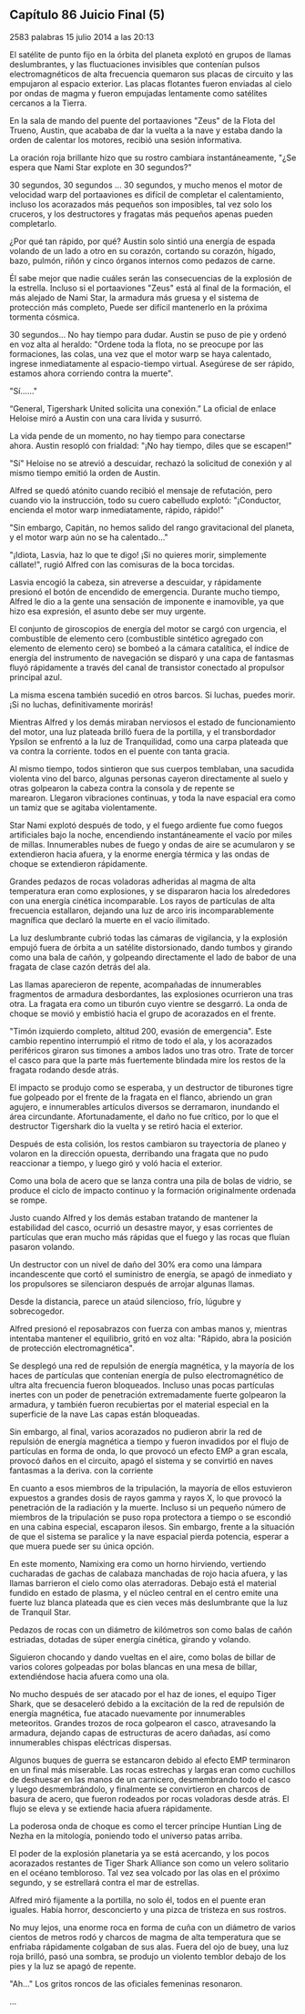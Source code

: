 
## Capítulo 86 Juicio Final (5)


2583 palabras
15 julio 2014 a las 20:13


El satélite de punto fijo en la órbita del planeta explotó en grupos de llamas deslumbrantes, y las fluctuaciones invisibles que contenían pulsos electromagnéticos de alta frecuencia quemaron sus placas de circuito y las empujaron al espacio exterior. Las placas flotantes fueron enviadas al cielo por ondas de magma y fueron empujadas lentamente como satélites cercanos a la Tierra.

En la sala de mando del puente del portaaviones "Zeus" de la Flota del Trueno, Austin, que acababa de dar la vuelta a la nave y estaba dando la orden de calentar los motores, recibió una sesión informativa.

La oración roja brillante hizo que su rostro cambiara instantáneamente, "¿Se espera que Nami Star explote en 30 segundos?"

30 segundos, 30 segundos ... 30 segundos, y mucho menos el motor de velocidad warp del portaaviones es difícil de completar el calentamiento, incluso los acorazados más pequeños son imposibles, tal vez solo los cruceros, y los destructores y fragatas más pequeños apenas pueden completarlo.

¿Por qué tan rápido, por qué? Austin solo sintió una energía de espada volando de un lado a otro en su corazón, cortando su corazón, hígado, bazo, pulmón, riñón y cinco órganos internos como pedazos de carne.

Él sabe mejor que nadie cuáles serán las consecuencias de la explosión de la estrella. Incluso si el portaaviones "Zeus" está al final de la formación, el más alejado de Nami Star, la armadura más gruesa y el sistema de protección más completo, Puede ser difícil mantenerlo en la próxima tormenta cósmica.

30 segundos... No hay tiempo para dudar. Austin se puso de pie y ordenó en voz alta al heraldo: "Ordene toda la flota, no se preocupe por las formaciones, las colas, una vez que el motor warp se haya calentado, ingrese inmediatamente al espacio-tiempo virtual. Asegúrese de ser rápido, estamos ahora corriendo contra la muerte".

"Sí……"

“General, Tigershark United solicita una conexión.” La oficial de enlace Heloise miró a Austin con una cara lívida y susurró.

La vida pende de un momento, no hay tiempo para conectarse ahora. Austin resopló con frialdad: "¡No hay tiempo, diles que se escapen!"

"Sí" Heloise no se atrevió a descuidar, rechazó la solicitud de conexión y al mismo tiempo emitió la orden de Austin.

Alfred se quedó atónito cuando recibió el mensaje de refutación, pero cuando vio la instrucción, todo su cuero cabelludo explotó: "¡Conductor, encienda el motor warp inmediatamente, rápido, rápido!"

"Sin embargo, Capitán, no hemos salido del rango gravitacional del planeta, y el motor warp aún no se ha calentado..."

"¡Idiota, Lasvia, haz lo que te digo! ¡Si no quieres morir, simplemente cállate!", rugió Alfred con las comisuras de la boca torcidas.

Lasvia encogió la cabeza, sin atreverse a descuidar, y rápidamente presionó el botón de encendido de emergencia. Durante mucho tiempo, Alfred le dio a la gente una sensación de imponente e inamovible, ya que hizo esa expresión, el asunto debe ser muy urgente.

El conjunto de giroscopios de energía del motor se cargó con urgencia, el combustible de elemento cero (combustible sintético agregado con elemento de elemento cero) se bombeó a la cámara catalítica, el índice de energía del instrumento de navegación se disparó y una capa de fantasmas fluyó rápidamente a través del canal de transistor conectado al propulsor principal azul.

La misma escena también sucedió en otros barcos. Si luchas, puedes morir. ¡Si no luchas, definitivamente morirás!

Mientras Alfred y los demás miraban nerviosos el estado de funcionamiento del motor, una luz plateada brilló fuera de la portilla, y el transbordador Ypsilon se enfrentó a la luz de Tranquilidad, como una carpa plateada que va contra la corriente. todos en el puente con tanta gracia.

Al mismo tiempo, todos sintieron que sus cuerpos temblaban, una sacudida violenta vino del barco, algunas personas cayeron directamente al suelo y otras golpearon la cabeza contra la consola y de repente se marearon. Llegaron vibraciones continuas, y toda la nave espacial era como un tamiz que se agitaba violentamente.

Star Nami explotó después de todo, y el fuego ardiente fue como fuegos artificiales bajo la noche, encendiendo instantáneamente el vacío por miles de millas. Innumerables nubes de fuego y ondas de aire se acumularon y se extendieron hacia afuera, y la enorme energía térmica y las ondas de choque se extendieron rápidamente.

Grandes pedazos de rocas voladoras adheridas al magma de alta temperatura eran como explosiones, y se dispararon hacia los alrededores con una energía cinética incomparable. Los rayos de partículas de alta frecuencia estallaron, dejando una luz de arco iris incomparablemente magnífica que declaró la muerte en el vacío ilimitado.

La luz deslumbrante cubrió todas las cámaras de vigilancia, y la explosión empujó fuera de órbita a un satélite distorsionado, dando tumbos y girando como una bala de cañón, y golpeando directamente el lado de babor de una fragata de clase cazón detrás del ala.

Las llamas aparecieron de repente, acompañadas de innumerables fragmentos de armadura desbordantes, las explosiones ocurrieron una tras otra. La fragata era como un tiburón cuyo vientre se desgarró. La onda de choque se movió y embistió hacia el grupo de acorazados en el frente.

"Timón izquierdo completo, altitud 200, evasión de emergencia". Este cambio repentino interrumpió el ritmo de todo el ala, y los acorazados periféricos giraron sus timones a ambos lados uno tras otro. Trate de torcer el casco para que la parte más fuertemente blindada mire los restos de la fragata rodando desde atrás.

El impacto se produjo como se esperaba, y un destructor de tiburones tigre fue golpeado por el frente de la fragata en el flanco, abriendo un gran agujero, e innumerables artículos diversos se derramaron, inundando el área circundante. Afortunadamente, el daño no fue crítico, por lo que el destructor Tigershark dio la vuelta y se retiró hacia el exterior.

Después de esta colisión, los restos cambiaron su trayectoria de planeo y volaron en la dirección opuesta, derribando una fragata que no pudo reaccionar a tiempo, y luego giró y voló hacia el exterior.

Como una bola de acero que se lanza contra una pila de bolas de vidrio, se produce el ciclo de impacto continuo y la formación originalmente ordenada se rompe.

Justo cuando Alfred y los demás estaban tratando de mantener la estabilidad del casco, ocurrió un desastre mayor, y esas corrientes de partículas que eran mucho más rápidas que el fuego y las rocas que fluían pasaron volando.

Un destructor con un nivel de daño del 30% era como una lámpara incandescente que cortó el suministro de energía, se apagó de inmediato y los propulsores se silenciaron después de arrojar algunas llamas.

Desde la distancia, parece un ataúd silencioso, frío, lúgubre y sobrecogedor.

Alfred presionó el reposabrazos con fuerza con ambas manos y, mientras intentaba mantener el equilibrio, gritó en voz alta: "Rápido, abra la posición de protección electromagnética".

Se desplegó una red de repulsión de energía magnética, y la mayoría de los haces de partículas que contenían energía de pulso electromagnético de ultra alta frecuencia fueron bloqueados. Incluso unas pocas partículas inertes con un poder de penetración extremadamente fuerte golpearon la armadura, y también fueron recubiertas por el material especial en la superficie de la nave Las capas están bloqueadas.

Sin embargo, al final, varios acorazados no pudieron abrir la red de repulsión de energía magnética a tiempo y fueron invadidos por el flujo de partículas en forma de onda, lo que provocó un efecto EMP a gran escala, provocó daños en el circuito, apagó el sistema y se convirtió en naves fantasmas a la deriva. con la corriente

En cuanto a esos miembros de la tripulación, la mayoría de ellos estuvieron expuestos a grandes dosis de rayos gamma y rayos X, lo que provocó la penetración de la radiación y la muerte. Incluso si un pequeño número de miembros de la tripulación se puso ropa protectora a tiempo o se escondió en una cabina especial, escaparon ilesos. Sin embargo, frente a la situación de que el sistema se paralice y la nave espacial pierda potencia, esperar a que muera puede ser su única opción.

En este momento, Namixing era como un horno hirviendo, vertiendo cucharadas de gachas de calabaza manchadas de rojo hacia afuera, y las llamas barrieron el cielo como olas aterradoras. Debajo está el material fundido en estado de plasma, y ​​el núcleo central en el centro emite una fuerte luz blanca plateada que es cien veces más deslumbrante que la luz de Tranquil Star.

Pedazos de rocas con un diámetro de kilómetros son como balas de cañón estriadas, dotadas de súper energía cinética, girando y volando.

Siguieron chocando y dando vueltas en el aire, como bolas de billar de varios colores golpeadas por bolas blancas en una mesa de billar, extendiéndose hacia afuera como una ola.

No mucho después de ser atacado por el haz de iones, el equipo Tiger Shark, que se desaceleró debido a la excitación de la red de repulsión de energía magnética, fue atacado nuevamente por innumerables meteoritos. Grandes trozos de roca golpearon el casco, atravesando la armadura, dejando capas de estructuras de acero dañadas, así como innumerables chispas eléctricas dispersas.

Algunos buques de guerra se estancaron debido al efecto EMP terminaron en un final más miserable. Las rocas estrechas y largas eran como cuchillos de deshuesar en las manos de un carnicero, desmembrando todo el casco y luego desmembrándolo, y finalmente se convirtieron en charcos de basura de acero, que fueron rodeados por rocas voladoras desde atrás. El flujo se eleva y se extiende hacia afuera rápidamente.

La poderosa onda de choque es como el tercer príncipe Huntian Ling de Nezha en la mitología, poniendo todo el universo patas arriba.

El poder de la explosión planetaria ya se está acercando, y los pocos acorazados restantes de Tiger Shark Alliance son como un velero solitario en el océano tembloroso. Tal vez sea volcado por las olas en el próximo segundo, y se estrellará contra el mar de estrellas.

Alfred miró fijamente a la portilla, no solo él, todos en el puente eran iguales. Había horror, desconcierto y una pizca de tristeza en sus rostros.

No muy lejos, una enorme roca en forma de cuña con un diámetro de varios cientos de metros rodó y charcos de magma de alta temperatura que se enfriaba rápidamente colgaban de sus alas. Fuera del ojo de buey, una luz roja brilló, pasó una sombra, se produjo un violento temblor debajo de los pies y la luz se apagó de repente.

"Ah..." Los gritos roncos de las oficiales femeninas resonaron.

...
